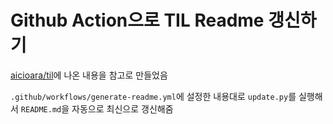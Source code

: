 # Github Action으로 TIL Readme 갱신하기

[aicioara/til](https://github.com/aicioara/til)에 나온 내용을 참고로 만들었음

`.github/workflows/generate-readme.yml`에 설정한 내용대로 `update.py`를 실행해서 `README.md`을 자동으로 최신으로 갱신해줌
